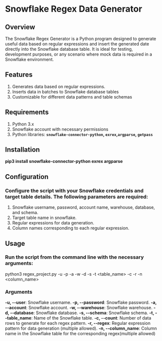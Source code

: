 # Snowflake Regex Data Generator

## Overview
The Snowflake Regex Generator is a Python program designed to generate useful data based on regular expressions and insert the generated date directly into the Snowflake database table. It is ideal for testing, development purposes, or any scenario where mock data is required in a Snowflake environment.

## Features 
1. Generates data based on regular expressions.
2. Inserts data in batches to Snowflake database tables
3. Customizable for different data patterns and table schemas

## Requirements 
1. Python 3.x
2. Snowflake account with necessary permissions
3. Python libraries: **`snowflake-connector-python`, `exrex`,`argparse`, `getpass`**

## Installation
**pip3 install snowflake-connector-python exrex argparse**

## Configuration
### Configure the script with your Snowflake credentials and target table details. The following parameters are required:
1. Snowflake username, password, account name, warehouse, database, and schema.
2. Target table name in snowflake.
3. Regular expressions for data generation.
4. Column names corresponding to each regular expression.

## Usage
### Run the script from the command line with the necessary arguments:
python3 regex_project.py -u <user> -p <password> -a <account> -w <warehouse> -d <database> -s <schema> -t <table_name> -c <count> -r <regex> -n <column_name>
### Arguments
**-u, --user**: Snowflake username.
**-p, --password**: Snowflake password.
**-a, --account**: Snowflake account.
**-w, --warehouse**: Snowflake warehouse.
**-d, --database**: Snowflake database.
**-s, --schema**: Snowflake schema.
**-t, --table_name**: Name of the Snowflake table.
**-c, --count**: Number of data rows to generate for each regex pattern.
**-r, --regex**: Regular expression pattern for data generation (multiple allowed).
**-n, --column_name**: Column name in the Snowflake table for the corresponding regex(multiple allowed) 
